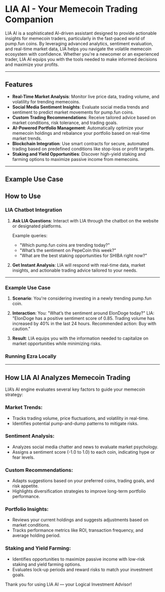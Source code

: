 
# LIA AI - Your Memecoin Trading Companion

LIA AI is a sophisticated AI-driven assistant designed to provide actionable insights for memecoin traders, particularly in the fast-paced world of pump.fun coins. By leveraging advanced analytics, sentiment evaluation, and real-time market data, LIA helps you navigate the volatile memecoin ecosystem with confidence. Whether you're a newcomer or an experienced trader, LIA AI equips you with the tools needed to make informed decisions and maximize your profits.

---

## Features

- **Real-Time Market Analysis**: Monitor live price data, trading volume, and volatility for trending memecoins.
- **Social Media Sentiment Insights**: Evaluate social media trends and sentiment to predict market movements for pump.fun coins.
- **Custom Trading Recommendations**: Receive tailored advice based on market conditions, risk tolerance, and trading goals.
- **AI-Powered Portfolio Management**: Automatically optimize your memecoin holdings and rebalance your portfolio based on real-time market trends.
- **Blockchain Integration**: Use smart contracts for secure, automated trading based on predefined conditions like stop-loss or profit targets.
- **Staking and Yield Opportunities**: Discover high-yield staking and farming options to maximize passive income from memecoins.

---
## Example Use Case

## How to Use

### LIA Chatbot Integration

1. **Ask LIA Questions**: Interact with LIA through the chatbot on the website or designated platforms.
   
   Example queries:
   - "Which pump.fun coins are trending today?"
   - "What’s the sentiment on PepeCoin this week?"
   - "What are the best staking opportunities for SHIBA right now?"

2. **Get Instant Analysis**: LIA will respond with real-time data, market insights, and actionable trading advice tailored to your needs.

---


### Example Use Case

1. **Scenario**: You're considering investing in a newly trending pump.fun coin.

2. **Interaction**:
You: "What’s the sentiment around ElonDoge today?"
LIA: "ElonDoge has a positive sentiment score of 0.85. Trading volume has increased by 40% in the last 24 hours. Recommended action: Buy with caution."

3. **Result**: LIA equips you with the information needed to capitalize on market opportunities while minimizing risks.
### Running Ezra Locally

---

## How LIA AI Analyzes Memecoin Trading

LIA’s AI engine evaluates several key factors to guide your memecoin strategy:

### Market Trends:
- Tracks trading volume, price fluctuations, and volatility in real-time.
- Identifies potential pump-and-dump patterns to mitigate risks.

### Sentiment Analysis:
- Analyzes social media chatter and news to evaluate market psychology.
- Assigns a sentiment score (-1.0 to 1.0) to each coin, indicating hype or fear levels.

### Custom Recommendations:
- Adapts suggestions based on your preferred coins, trading goals, and risk appetite.
- Highlights diversification strategies to improve long-term portfolio performance.

### Portfolio Insights:
- Reviews your current holdings and suggests adjustments based on market conditions.
- Tracks performance metrics like ROI, transaction frequency, and average holding period.

### Staking and Yield Farming:
- Identifies opportunities to maximize passive income with low-risk staking and yield farming options.
- Evaluates lock-up periods and reward risks to match your investment goals.

Thank you for using LIA AI — your Logical Investment Advisor!
